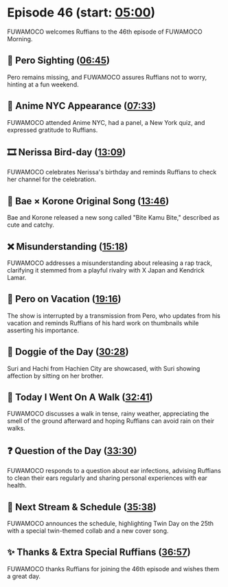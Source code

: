 # Episode 46 (start: [05:00](https://youtu.be/8mI5oiPOYm4?t=05m00s))

FUWAMOCO welcomes Ruffians to the 46th episode of FUWAMOCO Morning.

## 👀 Pero Sighting ([06:45](https://youtu.be/8mI5oiPOYm4?t=06m45s))

Pero remains missing, and FUWAMOCO assures Ruffians not to worry, hinting at a fun weekend.

## 🗽 Anime NYC Appearance ([07:33](https://youtu.be/8mI5oiPOYm4?t=07m33s))

FUWAMOCO attended Anime NYC, had a panel, a New York quiz, and expressed gratitude to Ruffians.

## 🎞️ Nerissa Bird-day ([13:09](https://youtu.be/8mI5oiPOYm4?t=13m09s))

FUWAMOCO celebrates Nerissa's birthday and reminds Ruffians to check her channel for the celebration.

## 🎤 Bae × Korone Original Song ([13:46](https://youtu.be/8mI5oiPOYm4?t=13m46s))

Bae and Korone released a new song called "Bite Kamu Bite," described as cute and catchy.

## ❌ Misunderstanding ([15:18](https://youtu.be/8mI5oiPOYm4?t=15m18s))

FUWAMOCO addresses a misunderstanding about releasing a rap track, clarifying it stemmed from a playful rivalry with X Japan and Kendrick Lamar.

## 💜 Pero on Vacation ([19:16](https://youtu.be/8mI5oiPOYm4?t=19m16s))

The show is interrupted by a transmission from Pero, who updates from his vacation and reminds Ruffians of his hard work on thumbnails while asserting his importance.

## 🐶 Doggie of the Day ([30:28](https://youtu.be/8mI5oiPOYm4?t=30m28s))

Suri and Hachi from Hachien City are showcased, with Suri showing affection by sitting on her brother.

## 🚶 Today I Went On A Walk ([32:41](https://youtu.be/8mI5oiPOYm4?t=32m41s))

FUWAMOCO discusses a walk in tense, rainy weather, appreciating the smell of the ground afterward and hoping Ruffians can avoid rain on their walks.

## ❓ Question of the Day ([33:30](https://youtu.be/8mI5oiPOYm4?t=33m30s))

FUWAMOCO responds to a question about ear infections, advising Ruffians to clean their ears regularly and sharing personal experiences with ear health.

## 📅 Next Stream & Schedule ([35:38](https://youtu.be/8mI5oiPOYm4?t=35m38s))

FUWAMOCO announces the schedule, highlighting Twin Day on the 25th with a special twin-themed collab and a new cover song.

## ✨ Thanks & Extra Special Ruffians ([36:57](https://youtu.be/8mI5oiPOYm4?t=36m57s))

FUWAMOCO thanks Ruffians for joining the 46th episode and wishes them a great day.
